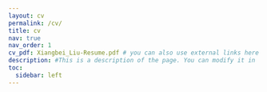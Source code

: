 ```yaml
---
layout: cv
permalink: /cv/
title: cv
nav: true
nav_order: 1
cv_pdf: Xiangbei_Liu-Resume.pdf # you can also use external links here
description: #This is a description of the page. You can modify it in '_pages/cv.md'. You can also change or remove the top pdf download button.
toc:
  sidebar: left
---
```

